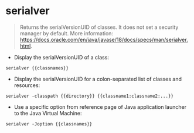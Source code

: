 # serialver

> Returns the serialVersionUID of classes.
> It does not set a security manager by default.
> More information: <https://docs.oracle.com/en/java/javase/18/docs/specs/man/serialver.html>.

- Display the serialVersionUID of a class:

`serialver {{classnames}}`

- Display the serialVersionUID for a colon-separated list of classes and resources:

`serialver -classpath {{directory}} {{classname1:classname2:...}}`

- Use a specific option from reference page of Java application launcher to the Java Virtual Machine:

`serialver -Joption {{classnames}}`
